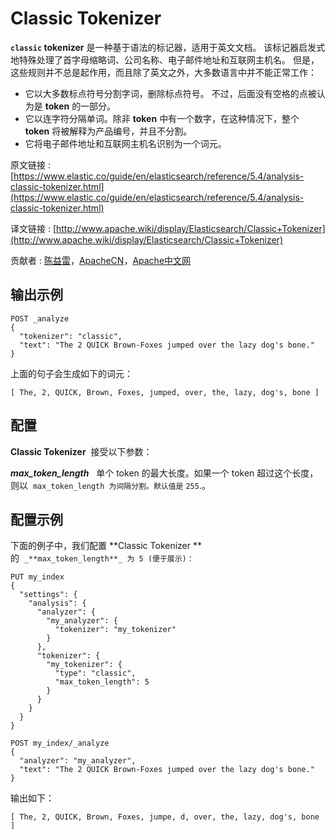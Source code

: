 # Classic Tokenizer

**`classic` tokenizer** 是一种基于语法的标记器，适用于英文文档。 该标记器启发式地特殊处理了首字母缩略词、公司名称、电子邮件地址和互联网主机名。 但是，这些规则并不总是起作用，而且除了英文之外，大多数语言中并不能正常工作：

*   它以大多数标点符号分割字词，删除标点符号。 不过，后面没有空格的点被认为是 **token** 的一部分。
*   它以连字符分隔单词。除非 **token** 中有一个数字，在这种情况下，整个 **token** 将被解释为产品编号，并且不分割。
*   它将电子邮件地址和互联网主机名识别为一个词元。

原文链接 : [https://www.elastic.co/guide/en/elasticsearch/reference/5.4/analysis-classic-tokenizer.html](https://www.elastic.co/guide/en/elasticsearch/reference/5.4/analysis-classic-tokenizer.html)

译文链接 : [http://www.apache.wiki/display/Elasticsearch/Classic+Tokenizer](http://www.apache.wiki/display/Elasticsearch/Classic+Tokenizer)

贡献者 : [陈益雷](/display/~chenyilei)，[ApacheCN](/display/~apachecn)，[Apache中文网](/display/~apachechina)

## **输出示例**

```
POST _analyze
{
  "tokenizer": "classic",
  "text": "The 2 QUICK Brown-Foxes jumped over the lazy dog's bone."
}
```

上面的句子会生成如下的词元：

```
[ The, 2, QUICK, Brown, Foxes, jumped, over, the, lazy, dog's, bone ]
```

## **配置**

**Classic Tokenizer**  接受以下参数：

_**max_token_length**_   单个 token 的最大长度。如果一个 token 超过这个长度，则以  `max_token_length 为间隔分割。默认值是` `255`.。

## **配置示例**

下面的例子中，我们配置 **Classic Tokenizer **的  `_**max_token_length**_ 为 5 (便于展示)：`

```
PUT my_index
{
  "settings": {
    "analysis": {
      "analyzer": {
        "my_analyzer": {
          "tokenizer": "my_tokenizer"
        }
      },
      "tokenizer": {
        "my_tokenizer": {
          "type": "classic",
          "max_token_length": 5
        }
      }
    }
  }
}

POST my_index/_analyze
{
  "analyzer": "my_analyzer",
  "text": "The 2 QUICK Brown-Foxes jumped over the lazy dog's bone."
}
```

输出如下：

```
[ The, 2, QUICK, Brown, Foxes, jumpe, d, over, the, lazy, dog's, bone ]
```